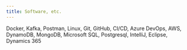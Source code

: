 ```yaml
---
title: Software, etc.
---
```


Docker, Kafka, Postman, Linux, Git, GitHub, CI/CD, Azure
DevOps, AWS, DynamoDB, MongoDB, Microsoft SQL, Postgresql, IntelliJ, Eclipse, Dynamics
365
